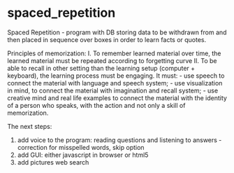 # spaced_repetition
Spaced Repetition - program with DB storing data to be withdrawn from and then placed in sequence over boxes in order to learn facts or quotes.

Principles of memorization:
I. To remember learned material over time, the learned material must be repeated according to forgetting curve
II. To be able to recall in other setting than the learning setup (computer + keyboard), the learning process must be engaging. It must:
    - use speech to connect the material with language and speech system; 
    - use visualization in mind, to connect the material with imagination and recall system;
    - use creative mind and real life examples to connect the material with the identity of a person who speaks, with the action and not only a skill of memorization.

The next steps:
1. add voice to the program: reading questions and listening to answers
    -correction for misspelled words, skip option
2. add GUI: either javascript in browser or html5
3. add pictures web search


